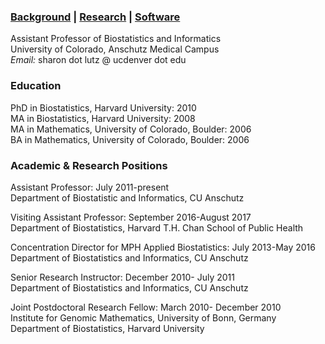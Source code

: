 ### [Background](https://SharonLutz.github.io)  | [Research](https://SharonLutz.github.io/research) | [Software](https://SharonLutz.github.io/software)


Assistant Professor of Biostatistics and Informatics<br> 
University of Colorado, Anschutz Medical Campus<br> 
*Email:* sharon dot lutz @ ucdenver dot edu

### Education
PhD in Biostatistics, Harvard University: 2010<br>
MA in Biostatistics, Harvard University: 2008<br>
MA in Mathematics, University of Colorado, Boulder: 2006<br>
BA in Mathematics, University of Colorado, Boulder: 2006

### Academic & Research Positions
Assistant Professor: July 2011-present<br>
Department of Biostatistic and Informatics, CU Anschutz

Visiting Assistant Professor: September 2016-August 2017<br>
Department of Biostatistics, Harvard T.H. Chan School of Public Health

Concentration Director for MPH Applied Biostatistics: July 2013-May 2016<br>
Department of Biostatistics and Informatics, CU Anschutz

Senior Research Instructor: December 2010- July 2011<br>
Department of Biostatistics and Informatics, CU Anschutz

Joint Postdoctoral Research Fellow: March 2010- December 2010<br>
Institute for Genomic Mathematics, University of Bonn, Germany<br>
Department of Biostatistics, Harvard University
